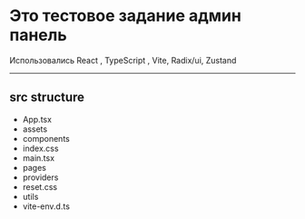 

# Это тестовое задание админ панель

Использовались React , TypeScript , Vite, Radix/ui, Zustand



---


## src structure 
- App.tsx
- assets
- components
- index.css
- main.tsx
- pages
- providers
- reset.css
- utils
- vite-env.d.ts


